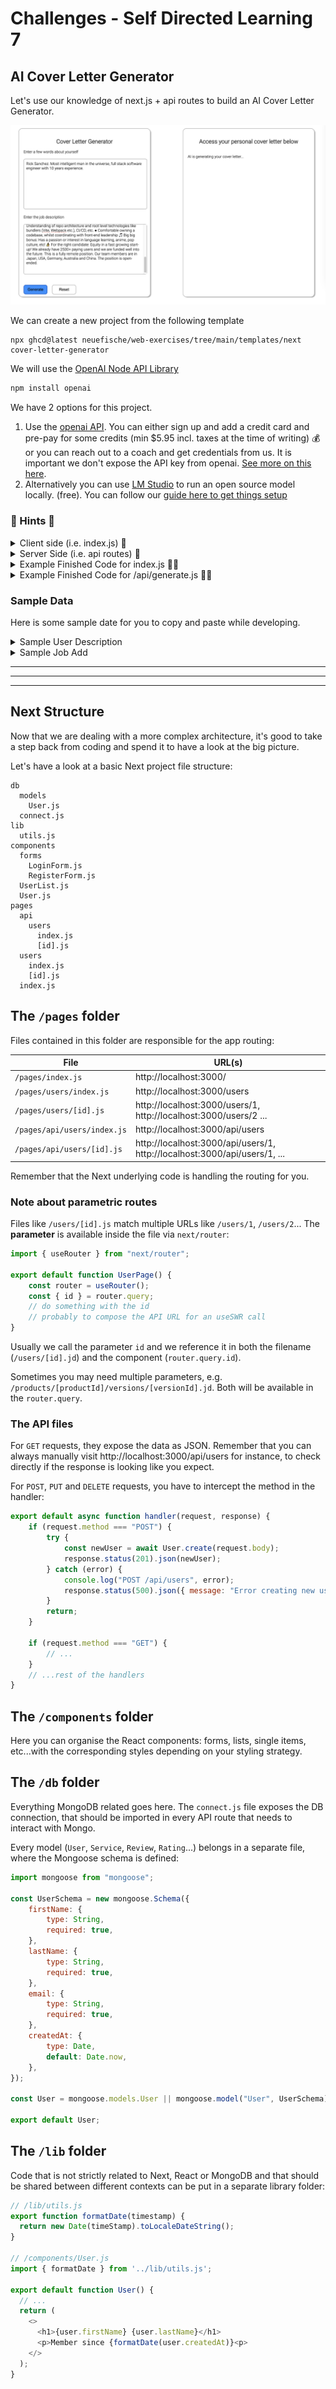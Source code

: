 # Challenges - Self Directed Learning 7

## AI Cover Letter Generator

Let's use our knowledge of next.js + api routes to build an AI Cover Letter Generator.

![Demo](./demo.png)

We can create a new project from the following template

```
npx ghcd@latest neuefische/web-exercises/tree/main/templates/next cover-letter-generator
```

We will use the [OpenAI Node API Library](https://www.npmjs.com/package/openai)

```bash
npm install openai
```

We have 2 options for this project.

1. Use the [openai API](https://platform.openai.com/api-keys). You can either sign up and add a credit card and pre-pay for some credits (min $5.95 incl. taxes at the time of writing) 💰 or you can reach out to a coach and get credentials from us. It is important we don't expose the API key from openai. [See more on this here](./assets/openai-api-key-setup.md).
2. Alternatively you can use [LM Studio](https://lmstudio.ai/) to run an open source model locally. (free). You can follow our [guide here to get things setup](./assets/lm-studio-setup.md)

### 🙈 Hints 🙈

<details>
<summary>Client side (i.e. index.js) 🙈</summary>

-   Form (with 2 textareas)
-   useState to display the end result (initial value empty)
-   Event Listener for submit
-   Inside `handleSubmit` we will need to make a request to our API route (i.e. `/api/generate`)
</details>

<details>

<summary>Server Side (i.e. api routes) 🙈</summary>

-   `/api/generate.js`
-   `import OpenAI from "openai";`
-   If you are using your own openai api key you will need something like this.
    ```js
    const openai = new OpenAI({
    	apiKey: process.env.OPEN_API_KEY,
    });
    ```
-   If you are using LM Studio, you would need something like this. (Double check the port)
    ```js
    const openai = new OpenAI({
    	baseURL: "http://localhost:1234/v1",
    	apiKey: "lm-studio",
    });
    ```
-   Read the user and company info from the body and use it to generate a prompt. i.e. something like

```js
const prompt = `Write a cover letter for a job application. Some info about the company and the position: ${companyInfo}. Some info about myself: ${userInfo}.`;
```

-   Make a request using the openai package. i.e.

```js
const response = await openai.chat.completions.create({
	messages: [{ role: "user", content: prompt }],
	// model: "gpt-3.5-turbo", // use this if using your own openai key
});
```

-   Find the relevant data in the response and send it back to the client. Please note that it might take a while to generate the response if you are running it locally.
</details>

<details>
<summary>Example Finished Code for index.js 🙈🙈</summary>

```js
import { useState } from "react";

export default function Home() {
	const [apiOutput, setApiOutput] = useState("");

	const callGenerateEndpoint = async (userInfo, companyInfo) => {
		setApiOutput("AI is generating your cover letter...");

		const response = await fetch("/api/generate", {
			method: "POST",
			headers: {
				"Content-Type": "application/json",
			},
			body: JSON.stringify({ userInfo, companyInfo }),
		});

		const data = await response.json();
		console.log(data);
		const { output } = data;
		console.log("OpenAI replied...", output);

		setApiOutput(output);
	};

	const handleSubmit = (event) => {
		event.preventDefault();
		const formElements = event.target.elements;
		const userInfo = formElements.userInfo.value;
		const companyInfo = formElements.companyInfo.value;
		callGenerateEndpoint(userInfo, companyInfo);
	};

	return (
		<div>
			<section>
				<div>
					<h1>Cover Letter Generator</h1>
				</div>
				<div>
					<form onSubmit={handleSubmit}>
						<div>
							<label htmlFor="userInfo">Enter a few words about yourself</label>
						</div>
						<textarea id="userInfo" name="userInfo" rows="10" />
						<div>
							<label htmlFor="companyInfo">Enter the job description</label>
						</div>
						<textarea id="companyInfo" name="companyInfo" rows="10" />
						<div>
							<button className="generate-button" type="submit">
								Generate
							</button>
							<button type="reset">Reset</button>
						</div>
					</form>
				</div>
			</section>
			<section>
				<h1>Access your personal cover letter below</h1>
				<p>{apiOutput}</p>
			</section>
		</div>
	);
}
```

</details>

<details>
<summary>Example Finished Code for /api/generate.js 🙈🙈</summary>

```js
import OpenAI from "openai";

// const openai = new OpenAI({
//   apiKey: process.env.OPEN_API_KEY,
// });
const openai = new OpenAI({
	baseURL: "http://localhost:1234/v1",
	apiKey: "lm-studio",
});

export default async function handler(request, response) {
	console.log(request.body);
	const { userInfo, companyInfo } = request.body;

	const prompt = `
  Write a cover letter for a job application. Some info about the company and the position: ${companyInfo}. Some info about myself: ${userInfo}. 
  `;

	const data = await openai.chat.completions.create({
		messages: [{ role: "user", content: prompt }],
		// model: "gpt-3.5-turbo", // use this if using your own openai key
	});

	const completion = data.choices[0].message.content;

	response.status(200).json({ output: completion });
}
```

</details>

### Sample Data

Here is some sample date for you to copy and paste while developing.

<details>
<summary>Sample User Description</summary>
Rick Sanchez. Most intelligent man in the universe, full stack software engineer with 10 years experience.
</details>

<details>
<summary>Sample Job Add</summary>
Remote Senior Front End Developer. Join our fun and international team, benefit from a flexible work environment and work on products that help people across the world understand each other. We welcome candidates from all cultures, genders, or walks of life 💛🌐💚 Migaku is an all-in-one language learning platform that allows you to study a language with content you love on Netflix, Youtube, websites, books, and more. Create flashcards with one click while you watch or read, including a screenshot and audio recording of the scene, and study them on your phone later wherever you are. We're going through a big rebranding and we’re now looking for a senior front-end developer to help build apps based on our new, super fun brand and UI designs. The ideal candidate... 💬 Is fluent in English ⏱ Can start immediately 🏝 Wants to work remotely 👀 Has a keen eye for details 🖥 Has experience with: ● Vue, ideally Vue 3 and Composition API ● Strong React developers are also welcome, but you should be comfortable with a switch to Vue ● Experience in frameworks like Nuxt.js or Next.js and knowledge of different rendering techniques like SSG, SSR, ISR. Bonus for interest in emerging technologies like Astro ● Strong CSS fundamentals ● Understanding of repo architecture and root level technologies like bundlers (Vite, Webpack etc.), CI/CD, etc. ● Comfortable owning a codebase, whilst coordinating with front-end leadership 🎵 Big big bonus: Has a passion or interest in language learning, anime, pop culture, etc! 🧙‍♀️ For the right candidate: Equity in a fast growing start-up! We already have 2500+ paying users and we are funded well into the future. This is a fully remote position. Our team members are in Japan, USA, Germany, Australia and China. The position is open-ended.
</details>

---

---

---

## Next Structure

Now that we are dealing with a more complex architecture, it's good to take a step back from coding and spend it to have a look at the big picture.

Let's have a look at a basic Next project file structure:

```
db
  models
    User.js
  connect.js
lib
  utils.js
components
  forms
    LoginForm.js
    RegisterForm.js
  UserList.js
  User.js
pages
  api
    users
      index.js
      [id].js
  users
    index.js
    [id].js
  index.js
```

## The `/pages` folder

Files contained in this folder are responsible for the app routing:

| File                        | URL(s)                                                                    |
| --------------------------- | ------------------------------------------------------------------------- |
| `/pages/index.js`           | http://localhost:3000/                                                    |
| `/pages/users/index.js`     | http://localhost:3000/users                                               |
| `/pages/users/[id].js`      | http://localhost:3000/users/1, http://localhost:3000/users/2 ...          |
| `/pages/api/users/index.js` | http://localhost:3000/api/users                                           |
| `/pages/api/users/[id].js`  | http://localhost:3000/api/users/1, http://localhost:3000/api/users/1, ... |

Remember that the Next underlying code is handling the routing for you.

### Note about parametric routes

Files like `/users/[id].js` match multiple URLs like `/users/1`, `/users/2`...
The **parameter** is available inside the file via `next/router`:

```js
import { useRouter } from "next/router";

export default function UserPage() {
	const router = useRouter();
	const { id } = router.query;
	// do something with the id
	// probably to compose the API URL for an useSWR call
}
```

Usually we call the parameter `id` and we reference it in both the filename (`/users/[id].jd`) and the component (`router.query.id`).

Sometimes you may need multiple parameters, e.g. `/products/[productId]/versions/[versionId].jd`. Both will be available in the `router.query`.

### The API files

For `GET` requests, they expose the data as JSON. Remember that you can always manually visit http://localhost:3000/api/users for instance, to check directly if the response is looking like you expect.

For `POST`, `PUT` and `DELETE` requests, you have to intercept the method in the handler:

```js
export default async function handler(request, response) {
	if (request.method === "POST") {
		try {
			const newUser = await User.create(request.body);
			response.status(201).json(newUser);
		} catch (error) {
			console.log("POST /api/users", error);
			response.status(500).json({ message: "Error creating new user" });
		}
		return;
	}

	if (request.method === "GET") {
		// ...
	}
	// ...rest of the handlers
}
```

## The `/components` folder

Here you can organise the React components: forms, lists, single items, etc...with the corresponding styles depending on your styling strategy.

## The `/db` folder

Everything MongoDB related goes here. The `connect.js` file exposes the DB connection, that should be imported in every API route that needs to interact with Mongo.

Every model (`User`, `Service`, `Review`, `Rating`...) belongs in a separate file, where the Mongoose schema is defined:

```js
import mongoose from "mongoose";

const UserSchema = new mongoose.Schema({
	firstName: {
		type: String,
		required: true,
	},
	lastName: {
		type: String,
		required: true,
	},
	email: {
		type: String,
		required: true,
	},
	createdAt: {
		type: Date,
		default: Date.now,
	},
});

const User = mongoose.models.User || mongoose.model("User", UserSchema);

export default User;
```

## The `/lib` folder

Code that is not strictly related to Next, React or MongoDB and that should be shared between different contexts can be put in a separate library folder:

```js
// /lib/utils.js
export function formatDate(timestamp) {
  return new Date(timeStamp).toLocaleDateString();
}

// /components/User.js
import { formatDate } from '../lib/utils.js';

export default function User() {
  // ...
  return (
    <>
      <h1>{user.firstName} {user.lastName}</h1>
      <p>Member since {formatDate(user.createdAt)}<p>
    </>
  );
}
```
